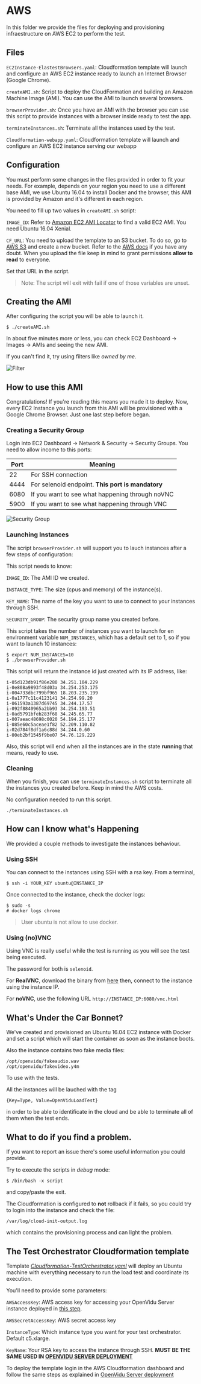 # AWS

In this folder we provide the files for deploying and provisioning infraestructure on AWS EC2 to perform the test.

## Files

`EC2Instance-ElastestBrowsers.yaml`: Cloudformation template will launch and configure an AWS EC2 instance ready to launch an Internet Browser (Google Chrome).

`createAMI.sh`: Script to deploy the CloudFormation and building an Amazon Machine Image (AMI). You can use the AMI to launch several browsers.

`browserProvider.sh`: Once you have an AMI with the browser you can use this script to provide instances with a browser inside ready to test the app.

`terminateInstances.sh`: Terminate all the instances used by the test.

`Cloudformation-webapp.yaml`: Cloudformation template will launch and configure an AWS EC2 instance serving our webapp

## Configuration

You must perform some changes in the files provided in order to fit your needs. For example, depends on your region you need to use a different base AMI, we use Ubuntu 16.04 to install Docker and the browser, this AMI is provided by Amazon and it's different in each region.

You need to fill up two values in `createAMI.sh` script:

`IMAGE_ID`: Refer to [Amazon EC2 AMI Locator](https://cloud-images.ubuntu.com/locator/ec2/) to find a valid EC2 AMI. You need Ubuntu 16.04 Xenial.

`CF_URL`: You need to upload the template to an S3 bucket. To do so, go to [AWS S3](https://s3.console.aws.amazon.com/) and create a new bucket. Refer to the [AWS docs](https://docs.aws.amazon.com/AmazonS3/latest/user-guide/create-bucket.html) if you have any doubt. When you upload the file keep in mind to grant permissions **allow to read** to everyone.

Set that URL in the script.

> Note: The script will exit with fail if one of those variables are unset.

## Creating the AMI

After configuring the script you will be able to launch it.

`$ ./createAMI.sh`

In about five minutes more or less, you can check EC2 Dashboard -> Images -> AMIs and seeing the new AMI.

If you can't find it, try using filters like _owned by me_.

![Filter](https://github.com/OpenVidu/openvidu-loadtest/blob/master/aws/images/AMI_filter.png)

## How to use this AMI

Congratulations! If you're reading this means you made it to deploy. Now, every EC2 Instance you launch from this AMI will be provisioned with a Google Chrome Browser. Just one last step before began.

### Creating a Security Group

Login into EC2 Dashboard -> Network & Security -> Security Groups. You need to allow income to this ports:

| Port | Meaning  |
| -----| -------- |
| 22   | For SSH connection |
| 4444 | For selenoid endpoint. **This port is mandatory** |
| 6080 | If you want to see what happening through noVNC |
| 5900 | If you want to see what happening through VNC |

![Security Group](https://github.com/OpenVidu/openvidu-loadtest/blob/master/aws/images/security_group.png)

### Launching Instances

The script `browserProvider.sh` will support you to lauch instances after a few steps of configuration:

This script needs to know:

`IMAGE_ID`: The AMI ID we created.

`INSTANCE_TYPE`: The size (cpus and memory) of the instance(s).

`KEY_NAME`: The name of the key you want to use to connect to your instances through SSH.

`SECURITY_GROUP`: The security group name you created before.

This script takes the number of instances you want to launch for en environment variable `NUM_INSTANCES`, which has a default set to 1, so if you want to launch 10 instances:

```
$ export NUM_INSTANCES=10
$ ./browserProvider.sh
```

This script will return the instance id just created with its IP address, like:

```
i-05d123db91f86e280 34.251.104.229
i-0e808a9893f48d03a 34.254.253.175
i-004733dbc799bf965 18.203.235.199
i-0a1777c11c4123141 34.254.99.20
i-061593a1387d69745 34.244.17.57
i-092f8840965a2bb93 34.254.193.51
i-0ad5791bfeb283f68 34.245.65.77
i-007aeac48698c0020 54.194.25.177
i-085e60c5aceae1f82 52.209.110.82
i-02d784f8df1a6c88d 34.244.0.60
i-00eb2bf1545f9be07 54.76.129.229
```

Also, this script will end when all the instances are in the state **running** that means, ready to use.

### Cleaning

When you finish, you can use `terminateInstances.sh` script to terminate all the instances you created before. Keep in mind the AWS costs.

No configuration needed to run this script.

`./terminateInstances.sh`

## How can I know what's Happening

We provided a couple methods to investigate the instances behaviour.

### Using SSH

You can connect to the instances using SSH with a rsa key. From a terminal,

`$ ssh -i YOUR_KEY ubuntu@INSTANCE_IP`

Once connected to the instance, check the docker logs:

```
$ sudo -s
# docker logs chrome
```

> User ubuntu is not allow to use docker.

### Using (no)VNC

Using VNC is really useful while the test is running as you will see the test being executed.

The password for both is `selenoid`.

For **RealVNC**, download the binary from [here](https://www.realvnc.com/en/connect/download/viewer/) then, connect to the instance using the instance IP.

For **noVNC**, use the following URL `http://INSTANCE_IP:6080/vnc.html`

## What's Under the Car Bonnet?

We've created and provisioned an Ubuntu 16.04 EC2 instance with Docker and set a script which will start the container as soon as the instance boots.

Also the instance contains two fake media files:

```
/opt/openvidu/fakeaudio.wav
/opt/openvidu/fakevideo.y4m
```

To use with the tests.

All the instances will be lauched with the tag

`{Key=Type, Value=OpenViduLoadTest}`

in order to be able to identificate in the cloud and be able to terminate all of them when the test ends.

## What to do if you find a problem.

If you want to report an issue there's some useful information you could provide.

Try to execute the scripts in _debug_ mode:

`$ /bin/bash -x script`

and copy/paste the exit.

The Cloudformation is configured to **not** rollback if it fails, so you could try to login into the instance and check the file:

`/var/log/cloud-init-output.log`

which contains the provisioning process and can light the problem.


## The Test Orchestrator Cloudformation template

Template *[Cloudformation-TestOrchestrator.yaml](https://github.com/OpenVidu/openvidu-loadtest/blob/recording_loadtest/aws/Cloudformation-TestOrchestrator.yaml)* will deploy an Ubuntu machine with everything necessary to run the load test and coordinate its execution.

You'll need to provide some parameters:

`AWSAccessKey`: AWS access key for accessing your OpenVidu Server instance deployed in [this step](https://github.com/OpenVidu/openvidu-loadtest/tree/master/aws#the-sut-subject-under-test-cloudformation-template).

`AWSSecretAccessKey`: AWS secret access key

`InstanceType`: Which instance type you want for your test orchestrator. Default c5.xlarge.

`KeyName`: Your RSA key to access the instance through SSH. **MUST BE THE SAME USED IN [OPENVIDU SERVER DEPLOYMENT](https://docs.openvidu.io/en/stable/deployment/deploying-aws/#deployment-instructions)**

To deploy the template login in the AWS Cloudformation dashboard and follow the same steps as explained in [OpenVidu Server deployment](https://docs.openvidu.io/en/stable/deployment/deploying-aws/#deployment-instructions)
